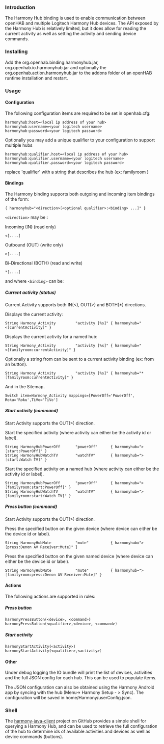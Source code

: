
### Introduction

The Harmony Hub binding is used to enable communication between openHAB and multiple Logitech Harmony Hub devices. The API exposed by the Harmony Hub is relatively limited, but it does allow for reading the current activity as well as setting the activity and sending device commands.

### Installing

Add the org.openhab.binding.harmonyhub<version>.jar, org.openhab.io.harmonyhub<version>.jar and optionally the org.openhab.action.harmonyhub<version>.jar to the addons folder of an openHAB runtime installation and restart.

### Usage

#### Configuration

The following configuration items are required to be set in openhab.cfg:

	harmonyhub:host=<local ip address of your hub>
	harmonyhub:username=<your logitech username>
	harmonyhub:password=<your logitech password>

Optionally you may add a unique qualifier to your configuration to support multiple hubs


	harmonyhub:qualifier.host=<local ip address of your hub>
	harmonyhub:qualifier.username=<your logitech username>
	harmonyhub:qualifier.password=<your logitech password>

replace 'qualifier' with a string that describes the hub (ex: familyroom )

#### Bindings

The Harmony binding supports both outgoing and incoming item bindings of the form:

    { harmonyhub="<direction>[<optional qualifier>:<binding> ...]" }

`<direction>` may be :

Incoming (IN) (read only)

	<[....]

Outbound (OUT) (write only)

	>[....]
Bi-Directional (BOTH) (read and write)

	*[....]

and where `<binding>` can be:

##### Current activity (status)
Current Activity supports both IN(<), OUT(>) and BOTH(*) directions.

Displays the current activity:

    String Harmony_Activity         "activity [%s]" { harmonyhub="<[currentActivity]" }

Displays the current activity for a named hub:

    String Harmony_Activity         "activity [%s]" { harmonyhub="<[familyroom:currentActivity]" }

Optionally a string from can be sent to a current activity binding (ex: from an button).

	String Harmony_Activity         "activity [%s]" { harmonyhub="*[familyroom:currentActivity]" }

And in the Sitemap.

	Switch item=Harmony_Activity mappings=[PowerOff='PowerOff', Roku='Roku',TiVo='TiVo']
    
##### Start activity (command)

Start Activity supports the OUT(>) direction.

Start the specified activity (where activity can either be the activity id or label).

	String HarmonyHubPowerOff       "powerOff"      { harmonyhub=">[start:PowerOff]" }
	String HarmonyHubWatchTV        "watchTV"       { harmonyhub=">[start:Watch TV]" }

Start the specified activity on a named hub (where activity can either be the activity id or label).

	String HarmonyHubPowerOff       "powerOff"      { harmonyhub=">[familyroom:start:PowerOff]" }
	String HarmonyHubWatchTV        "watchTV"       { harmonyhub=">[familyroom:start:Watch TV]" }

##### Press button (command)

Start Activity supports the OUT(>) direction.

Press the specified button on the given device (where device can either be the device id or label).

	String HarmonyHubMute           "mute"          { harmonyhub=">[press:Denon AV Receiver:Mute]" }

Press the specified button on the given named device (where device can either be the device id or label).

	String HarmonyHubMute           "mute"          { harmonyhub=">[familyroom:press:Denon AV Receiver:Mute]" }


#### Actions

The following actions are supported in rules:

##### Press button

	harmonyPressButton(<device>, <command>)
	harmonyPressButton(<qualifier>,<device>, <command>)

##### Start activity

	harmonyStartActivity(<activity>)
	harmonyStartActivity(<qualifier>,<activity>)

#### Other
 Under debug logging the IO bundle will print the list of devices, activities and the full JSON config for each hub.  This can be used to populate items.

The JSON configuration can also be obtained using the Harmony Android app by syncing with the hub (Menu-> Harmony Setup - > Sync).  The configuration will be saved in  home/Harmony/userConfig.json. 
 
### Shell

The [harmony-java-client](https://github.com/tuck182/harmony-java-client) project on GitHub provides a simple shell for querying a Harmony Hub, and can be used to retrieve the full configuration of the hub to determine ids of available activities and devices as well as device commands (buttons).

